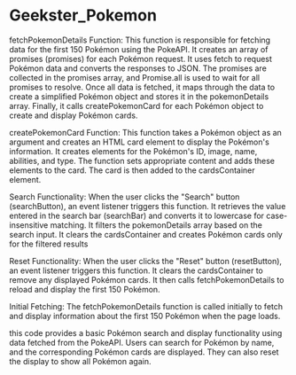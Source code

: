# Geekster_Pokemon

fetchPokemonDetails Function:
This function is responsible for fetching data for the first 150 Pokémon using the PokeAPI.
It creates an array of promises (promises) for each Pokémon request.
It uses fetch to request Pokémon data and converts the responses to JSON.
The promises are collected in the promises array, and Promise.all is used to wait for all promises to resolve.
Once all data is fetched, it maps through the data to create a simplified Pokémon object and stores it in the pokemonDetails array.
Finally, it calls createPokemonCard for each Pokémon object to create and display Pokémon cards.

createPokemonCard Function:
This function takes a Pokémon object as an argument and creates an HTML card element to display the Pokémon's information.
It creates elements for the Pokémon's ID, image, name, abilities, and type.
The function sets appropriate content and adds these elements to the card.
The card is then added to the cardsContainer element.

Search Functionality:
When the user clicks the "Search" button (searchButton), an event listener triggers this function.
It retrieves the value entered in the search bar (searchBar) and converts it to lowercase for case-insensitive matching.
It filters the pokemonDetails array based on the search input.
It clears the cardsContainer and creates Pokémon cards only for the filtered results

Reset Functionality:
When the user clicks the "Reset" button (resetButton), an event listener triggers this function.
It clears the cardsContainer to remove any displayed Pokémon cards.
It then calls fetchPokemonDetails to reload and display the first 150 Pokémon.

Initial Fetching:
The fetchPokemonDetails function is called initially to fetch and display information about the first 150 Pokémon when the page loads.

this code provides a basic Pokémon search and display functionality using data fetched from the PokeAPI. Users can search for Pokémon by name, and the corresponding Pokémon cards are displayed. They can also reset the display to show all Pokémon again.
